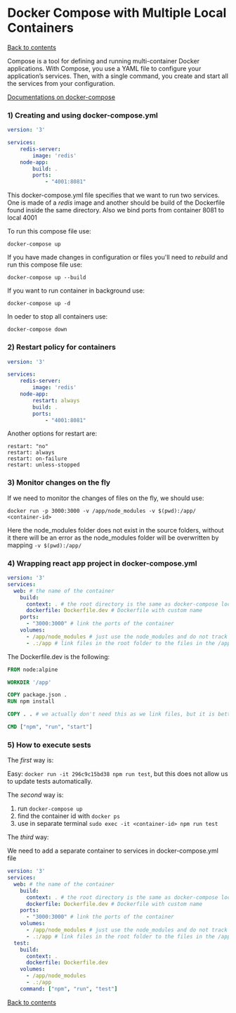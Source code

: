 # Docker Compose with Multiple Local Containers

[Back to contents](/README.md)

Compose is a tool for defining and running multi-container Docker applications. With Compose, you use a YAML file to configure your application’s services. Then, with a single command, you create and start all the services from your configuration.

[Documentations on docker-compose](https://docs.docker.com/compose/)

### 1) Creating and using docker-compose.yml

```yml
version: '3'

services:
    redis-server:
        image: 'redis'
    node-app:
        build: .
        ports:
            - "4001:8081"
```

This docker-compose.yml file specifies that we want to run two services. One is made of a *redis* image and another should be build of the Dockerfile found inside the same directory. Also we bind ports from container 8081 to local 4001  

To run this compose file use:

```
docker-compose up
```

If you have made changes in configuration or files you'll need to *rebuild* and run this compose file use:

```
docker-compose up --build
```

If you want to run container in background use:

```
docker-compose up -d
```

In oeder to stop all containers use:

```
docker-compose down
```

### 2) Restart policy for containers

```yml
version: '3'

services:
    redis-server:
        image: 'redis'
    node-app:
        restart: always
        build: .
        ports:
            - "4001:8081"
```

Another options for restart are:

```
restart: "no"
restart: always
restart: on-failure
restart: unless-stopped
```

### 3) Monitor changes on the fly

If we need to monitor the changes of files on the fly, we should use:

```
docker run -p 3000:3000 -v /app/node_modules -v $(pwd):/app/ <container-id>
```

Here the node_modules folder does not exist in the source folders, without it there will be an error as the node_modules folder will be overwritten by mapping ```-v $(pwd):/app/```

### 4) Wrapping react app project in docker-compose.yml

```yml
version: '3'
services:
  web: # the name of the container
    build:
      context: . # the root directory is the same as docker-compose location
      dockerfile: Dockerfile.dev # Dockerfile with custom name
    ports:
      - "3000:3000" # link the ports of the container
    volumes: 
      - /app/node_modules # just use the node_modules and do not track its cahnges
      - .:/app # link files in the root folder to the files in the /app folder
```

The Dockerfile.dev is the following:

```Dockerfile
FROM node:alpine

WORKDIR '/app'

COPY package.json .
RUN npm install

COPY . . # we actually don't need this as we link files, but it is better to use this line if well deply it to the production environment for example, just not to forget it.

CMD ["npm", "run", "start"]
```

### 5) How to execute sests

The *first* way is:

Easy: ```docker run -it 296c9c15bd38 npm run test```, but this does not allow us to update tests automatically.

The *second* way is:

1) run ```docker-compose up```
2) find the container id with ```docker ps```
3) use in separate terminal ```sudo exec -it <container-id> npm run test```

The *third* way:

We need to add a separate container to services in docker-compose.yml file
```yml
version: '3'
services:
  web: # the name of the container
    build:
      context: . # the root directory is the same as docker-compose location
      dockerfile: Dockerfile.dev # Dockerfile with custom name
    ports:
      - "3000:3000" # link the ports of the container
    volumes: 
      - /app/node_modules # just use the node_modules and do not track its cahnges
      - .:/app # link files in the root folder to the files in the /app folder
  test:
    build:
      context: .
      dockerfile: Dockerfile.dev
    volumes:
      - /app/node_modules
      - .:/app
    command: ["npm", "run", "test"]
```

[Back to contents](/README.md)
